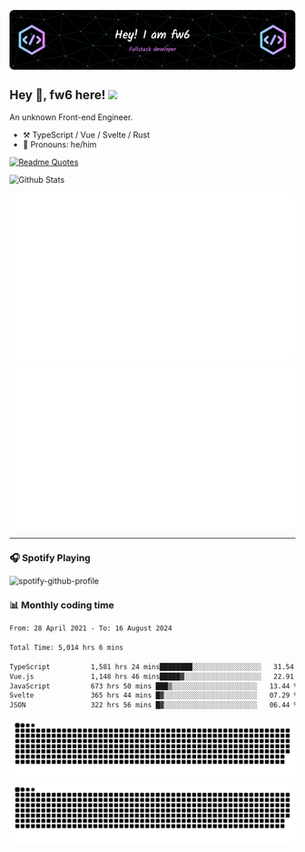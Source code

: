![Header](github-header-image.png)

## Hey 👋, fw6 here! <img src="https://github.githubassets.com/images/mona-whisper.gif" height="24" />


An unknown Front-end Engineer.

-   :hammer_and_pick: TypeScript / Vue / Svelte / Rust
-   :man: Pronouns: he/him


[![Readme Quotes](https://quotes-github-readme.vercel.app/api?type=horizontal&theme=algolia)](https://github.com/piyushsuthar/github-readme-quotes)



![Github Stats](https://github-readme-stats.vercel.app/api?username=fw6&bg_color=30,e96443,904e95&title_color=fff&text_color=fff)

![](https://raw.githubusercontent.com/fw6/github-stats-transparent/output/generated/overview.svg)
![](https://raw.githubusercontent.com/fw6/github-stats-transparent/output/generated/languages.svg)


---

### 🎧 Spotify Playing

<!-- ![spotify-github-profile](/img/default.svg) -->

![spotify-github-profile](https://spotify-github-profile.vercel.app/api/view.svg?uid=r6wn4hdvypv0lkzyrj0e0pjct&cover_image=true&theme=default&show_offline=true&background_color=9a10ad&interchange=true&bar_color_cover=true)



### :bar_chart: Monthly coding time 

<!--START_SECTION:waka-->

```txt
From: 28 April 2021 - To: 16 August 2024

Total Time: 5,014 hrs 6 mins

TypeScript          1,581 hrs 24 mins████████░░░░░░░░░░░░░░░░░   31.54 %
Vue.js              1,148 hrs 46 mins█████▓░░░░░░░░░░░░░░░░░░░   22.91 %
JavaScript          673 hrs 50 mins ███▒░░░░░░░░░░░░░░░░░░░░░   13.44 %
Svelte              365 hrs 44 mins █▓░░░░░░░░░░░░░░░░░░░░░░░   07.29 %
JSON                322 hrs 56 mins █▓░░░░░░░░░░░░░░░░░░░░░░░   06.44 %
```

<!--END_SECTION:waka-->




![github contribution grid snake animation](https://raw.githubusercontent.com/platane/platane/output/github-contribution-grid-snake-dark.svg#gh-dark-mode-only)![github contribution grid snake animation](https://raw.githubusercontent.com/platane/platane/output/github-contribution-grid-snake.svg#gh-light-mode-only)
